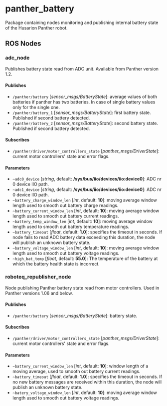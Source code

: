 # panther_battery

Package containing nodes monitoring and publishing internal battery state of the Husarion Panther robot.

## ROS Nodes

### adc_node

Publishes battery state read from ADC unit. Available from Panther version 1.2.

#### Publishes

- `/panther/battery` [*sensor_msgs/BatteryState*]: average values of both batteries if panther has two batteries. In case of single battery values only for the single one.
- `/panther/battery_1` [*sensor_msgs/BatteryState*]: first battery state. Published if second battery detected.
- `/panther/battery_2` [*sensor_msgs/BatteryState*]: second battery state. Published if second battery detected.

#### Subscribes

- `/panther/driver/motor_controllers_state` [*panther_msgs/DriverState*]: current motor controllers' state and error flags.

#### Parameters

- `~adc0_device` [*string*, default: **/sys/bus/iio/devices/iio:device0**]: ADC nr 0 device IIO path.
- `~adc1_device` [*string*, default: **/sys/bus/iio/devices/iio:device0**]: ADC nr 0 device IIO path.
- `~battery_charge_window_len` [*int*, default: **10**]: moving average window length used to smooth out battery charge readings.
- `~battery_current_window_len` [*int*, default: **10**]: moving average window length used to smooth out battery current readings.
- `~battery_temp_window_len` [*int*, default: **10**]: moving average window length used to smooth out battery temperature readings.
- `~battery_timeout` [*float*, default: **1.0**]: specifies the timeout in seconds. If node fails to read ADC battery data exceeding this duration, the node will publish an unknown battery state.
- `~battery_voltage_window_len` [*int*, default: **10**]: moving average window length used to smooth out battery voltage readings.
- `~high_bat_temp` [*float*, default: **55.0**]: The temperature of the battery at which the battery health state is incorrect.

### roboteq_republisher_node

Node publishing Panther battery state read from motor controllers. Used in Panther versions 1.06 and below.

#### Publishes

- `/panther/battery` [*sensor_msgs/BatteryState*]: battery state.

#### Subscribes

- `/panther/driver/motor_controllers_state` [*panther_msgs/DriverState*]: current motor controllers' state and error flags.

#### Parameters

- `~battery_current_window_len` [*int*, default: **10**]: window length of a moving average, used to smooth out battery current readings.
- `~battery_timeout` [*float*, default: **1.0**]: specifies the timeout in seconds. If no new battery messages are received within this duration, the node will publish an unknown battery state.
- `~batery_voltage_window_len` [*int*, default: **10**]: moving average window length used to smooth out battery voltage readings.
